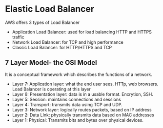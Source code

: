 # Elastic Load Balancer
AWS offers 3 types of Load Balancer
* Application Load Balancer: used for load balancing HTTP and HTTPS traffic
* Network Load Balancer: for TCP and high performance
* Classic Load Balancer: for HTTP/HTTPS and TCP

## 7 Layer Model- the OSI Model
It is a conceptual framework which describes the functions of a network. 

* Layer 7: Application layer: what the end user sees, HTTp, web browsers. Load Balancer is operating at this layer
* Layer 6: Presentation layer: data is in a usable format. Encrytion, SSH. 
* Layer 5: Session: maintains connections and sessions
* Layer 4: Transport: transmits data using TCP and UDP.
* Layer 3: Network layer: logically routes packets, based on IP address
* Layer 2: Data LInk: physically transmits data based on MAC addresses
* Layer 1: Physical: Transmits bits and bytes over physical devices. 